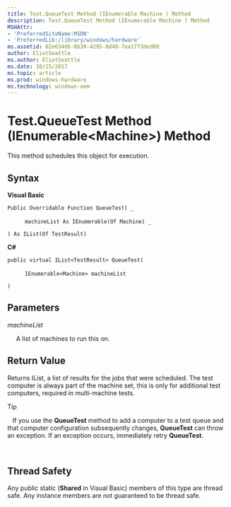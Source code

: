```yaml
---
title: Test.QueueTest Method (IEnumerable Machine ) Method
description: Test.QueueTest Method (IEnumerable Machine ) Method
MSHAttr:
- 'PreferredSiteName:MSDN'
- 'PreferredLib:/library/windows/hardware'
ms.assetid: 02e634db-8b39-4295-8d40-7ea1773ded09
author: EliotSeattle
ms.author: EliotSeattle
ms.date: 10/15/2017
ms.topic: article
ms.prod: windows-hardware
ms.technology: windows-oem
---
```


# Test.QueueTest Method (IEnumerable&lt;Machine&gt;) Method


This method schedules this object for execution.

## <span id="Syntax"></span><span id="syntax"></span><span id="SYNTAX"></span>Syntax


**Visual Basic**

`Public Overridable Function QueueTest( _`

          `machineList As IEnumerable(Of Machine) _`

`) As IList(Of TestResult)`

**C#**

`public virtual IList<TestResult> QueueTest(`

          `IEnumerable<Machine> machineList`

`) `

## <span id="Parameters"></span><span id="parameters"></span><span id="PARAMETERS"></span>Parameters


*machineList*

     A list of machines to run this on.

## <span id="Return_Value"></span><span id="return_value"></span><span id="RETURN_VALUE"></span>Return Value


Returns IList, a list of results for the jobs that were scheduled. The test computer is always part of the machine set, this is only for additional test computers, required in multi-machine tests.

>[!TIP]
>  
If you use the **QueueTest** method to add a computer to a test queue and that computer configuration subsequently changes, **QueueTest** can throw an exception. If an exception occurs, immediately retry **QueueTest**.

 

## <span id="Thread_Safety"></span><span id="thread_safety"></span><span id="THREAD_SAFETY"></span>Thread Safety


Any public static (**Shared** in Visual Basic) members of this type are thread safe. Any instance members are not guaranteed to be thread safe.

 

 







